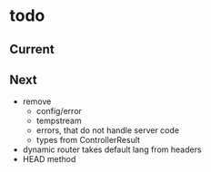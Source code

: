 # todo

## Current

## Next

- remove
  - config/error
  - tempstream
  - errors, that do not handle server code
  - types from ControllerResult
- dynamic router takes default lang from headers  
- HEAD method
